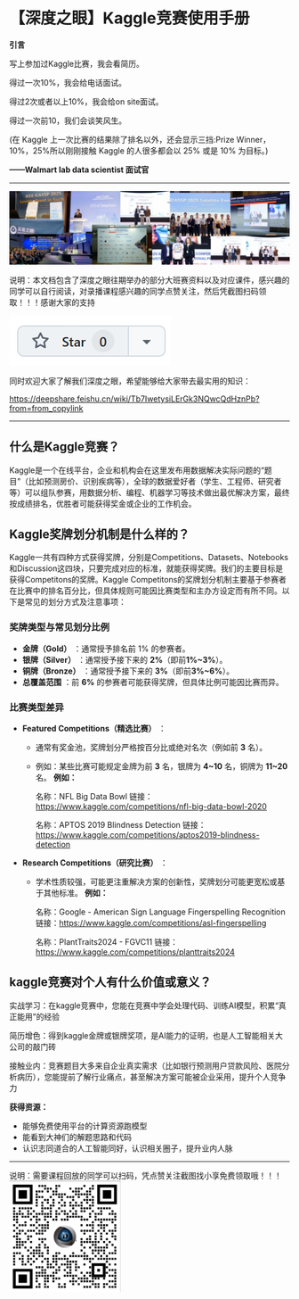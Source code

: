 # 【深度之眼】Kaggle竞赛使用手册

**引言**

写上参加过Kaggle比赛，我会看简历。

得过一次10%，我会给电话面试。

得过2次或者以上10%，我会给on site面试。

得过一次前10，我们会谈笑风生。

(在 Kaggle 上一次比赛的结果除了排名以外，还会显示三挡:Prize Winner，10%，25%所以刚刚接触 Kaggle 的人很多都会以 25% 或是 10% 为目标。)

**——Walmart lab data scientist 面试官**

---

![](assets/20250905_140600_image.png)

说明：本文档包含了深度之眼往期举办的部分大班赛资料以及对应课件，感兴趣的同学可以自行阅读，对录播课程感兴趣的同学点赞关注，然后凭截图扫码领取！！！感谢大家的支持

![](assets/20250905_140432_image.png)

同时欢迎大家了解我们深度之眼，希望能够给大家带去最实用的知识：

https://deepshare.feishu.cn/wiki/Tb7IwetysiLErGk3NQwcQdHznPb?from=from_copylink

---

## 什么是Kaggle竞赛？

Kaggle是一个在线平台，企业和机构会在这里发布用数据解决实际问题的“题目”（比如预测房价、识别疾病等），全球的数据爱好者（学生、工程师、研究者等）可以组队参赛，用数据分析、编程、机器学习等技术做出最优解决方案，最终按成绩排名，优胜者可能获得奖金或企业的工作机会。

## Kaggle奖牌划分机制是什么样的？

Kaggle一共有四种方式获得奖牌，分别是Competitions、Datasets、Notebooks和Discussion这四块，只要完成对应的标准，就能获得奖牌。我们的主要目标是获得Competitons的奖牌。Kaggle Competitons的奖牌划分机制主要基于参赛者在比赛中的排名百分比，但具体规则可能因比赛类型和主办方设定而有所不同。以下是常见的划分方式及注意事项：

### **奖牌类型与常见划分比例**

* **金牌（Gold）** ：通常授予排名前 1% 的参赛者。
* **银牌（Silver）** ：通常授予接下来的 **2%**（即前**1%~3%**）。
* **铜牌（Bronze）** ：通常授予接下来的 **3%**（即前**3%~6%**）。
* **总覆盖范围** ：前 **6%** 的参赛者可能获得奖牌，但具体比例可能因比赛而异。

### **比赛类型差异**

* **Featured Competitions（精选比赛）** ：
  * 通常有奖金池，奖牌划分严格按百分比或绝对名次（例如前 **3** 名）。
  * 例如：某些比赛可能规定金牌为前 **3** 名，银牌为 **4~10** 名，铜牌为 **11~20** 名。
    **例如：**

    名称：NFL Big Data Bowl
    链接：https://www.kaggle.com/competitions/nfl-big-data-bowl-2020

    名称：APTOS 2019 Blindness Detection
    链接：https://www.kaggle.com/competitions/aptos2019-blindness-detection
* **Research Competitions（研究比赛）** ：
  * 学术性质较强，可能更注重解决方案的创新性，奖牌划分可能更宽松或基于其他标准。
    **例如：**

    名称：Google - American Sign Language Fingerspelling Recognition
    链接：https://www.kaggle.com/competitions/asl-fingerspelling

    名称：PlantTraits2024 - FGVC11
    链接：https://www.kaggle.com/competitions/planttraits2024

## kaggle竞赛对个人有什么价值或意义？

实战学习：在kaggle竞赛中，您能在竞赛中学会处理代码、训练AI模型，积累“真正能用”的经验

简历增色：得到kaggle金牌或银牌奖项，是AI能力的证明，也是人工智能相关大公司的敲门砖

接触业内：竞赛题目大多来自企业真实需求（比如银行预测用户贷款风险、医院分析病历），您能提前了解行业痛点，甚至解决方案可能被企业采用，提升个人竞争力

**获得资源：**

* 能够免费使用平台的计算资源跑模型
* 能看到大神们的解题思路和代码
* 认识志同道合的人工智能同好，认识相关圈子，提升业内人脉

---


说明：需要课程回放的同学可以扫码，凭点赞关注截图找小享免费领取哦！！！
<img src="assets/20250904_172853_image.png" style="width:200px;" />
